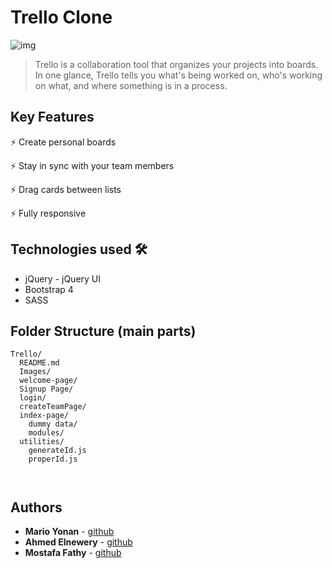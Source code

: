 # Trello Clone

![img](https://icons-for-free.com/iconfiles/png/512/cards+kanban+management+project+tasks+trello+icon-1320165725577116630.png)

> Trello is a collaboration tool that organizes your projects into boards. In one glance, Trello tells you what's being worked on, who's working on what, and where something is in a process.

## Key Features

⚡️ Create personal boards

⚡️ Stay in sync with your team members

⚡️ Drag cards between lists

⚡️ Fully responsive

## Technologies used 🛠️
- jQuery - jQuery UI
- Bootstrap 4
- SASS

## Folder Structure (main parts)
```
Trello/
  README.md
  Images/
  welcome-page/
  Signup Page/
  login/
  createTeamPage/
  index-page/
    dummy data/
    modules/
  utilities/
    generateId.js
    properId.js
  
    
```


## Authors

- **Mario Yonan** - [github](https://github.com/mario130)
- **Ahmed Elnewery** - [github](https://github.com/ahmedElnewery)
- **Mostafa Fathy** - [github](https://github.com/MostafaFathy367)
